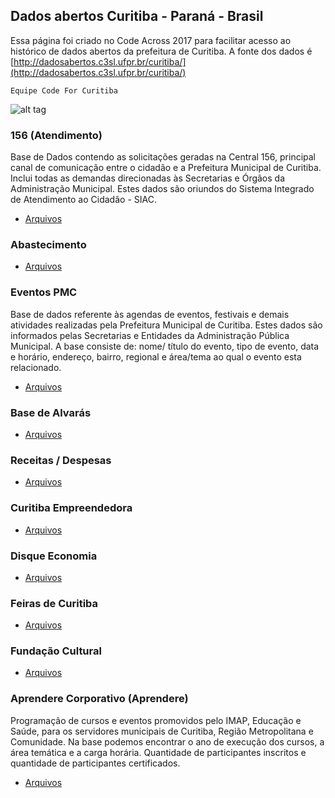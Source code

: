 ## Dados abertos Curitiba - Paraná - Brasil

Essa página foi criado no Code Across 2017 para facilitar acesso ao histórico de dados abertos da prefeitura de Curitiba. 
A fonte dos dados é [http://dadosabertos.c3sl.ufpr.br/curitiba/](http://dadosabertos.c3sl.ufpr.br/curitiba/)

`Equipe Code For Curitiba`

![alt tag](http://res.cloudinary.com/hrscywv4p/image/upload/c_limit,f_auto,h_3000,q_90,w_1200/v1/444572/9096184ba9194addace91811d3d9fac0_o74tsy.png)



### 156 (Atendimento)
Base de Dados contendo as solicitações geradas na Central 156, principal canal de comunicação entre o cidadão e a Prefeitura Municipal de Curitiba. Inclui todas as demandas direcionadas às Secretarias e Órgãos da Administração Municipal. Estes dados são oriundos do Sistema Integrado de Atendimento ao Cidadão - SIAC.

- [Arquivos](http://dadosabertos.c3sl.ufpr.br/curitiba/156/156.xml)


### Abastecimento

- [Arquivos](http://dadosabertos.c3sl.ufpr.br/curitiba/Abastecimento/)


### Eventos PMC
Base de dados referente às agendas de eventos, festivais e demais atividades realizadas pela Prefeitura Municipal de Curitiba. Estes dados são informados pelas Secretarias e Entidades da Administração Pública Municipal. A base consiste de: nome/ título do evento, tipo de evento, data e horário, endereço, bairro, regional e área/tema ao qual o evento esta relacionado.

- [Arquivos](http://dadosabertos.c3sl.ufpr.br/curitiba/AgendaPMC/)

### Base de Alvarás

- [Arquivos](http://dadosabertos.c3sl.ufpr.br/curitiba/BaseAlvaras/)

### Receitas / Despesas

- [Arquivos](http://dadosabertos.c3sl.ufpr.br/curitiba/BaseReceitaDespesa/)

### Curitiba Empreendedora

- [Arquivos](http://dadosabertos.c3sl.ufpr.br/curitiba/CuritibaEmpreendedora/)

### Disque Economia

- [Arquivos](http://dadosabertos.c3sl.ufpr.br/curitiba/DisqueEconomia/)

### Feiras de Curitiba

- [Arquivos](http://dadosabertos.c3sl.ufpr.br/curitiba/FeirasCuritiba/)

### Fundação Cultural

- [Arquivos](http://dadosabertos.c3sl.ufpr.br/curitiba/FundacaoCultural/)

### Aprendere Corporativo (Aprendere)
Programação de cursos e eventos promovidos pelo IMAP, Educação e Saúde, para os servidores municipais de Curitiba, Região Metropolitana e Comunidade. Na base podemos encontrar o ano de execução dos cursos, a área temática e a carga horária. Quantidade de participantes inscritos e quantidade de participantes certificados.

- [Arquivos](http://dadosabertos.c3sl.ufpr.br/curitiba/IMAPAprendere/)
